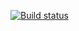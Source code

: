 [![Build status](https://ci.appveyor.com/api/projects/status/9qo88sadl3ong63i?svg=true)](https://ci.appveyor.com/project/Musppelheim/appveyor)
